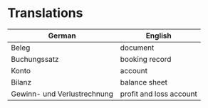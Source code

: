 # Translations

| German                      | English                 |
|-----------------------------|-------------------------|
| Beleg                       | document                |
| Buchungssatz                | booking record          |
| Konto                       | account                 |
| Bilanz                      | balance sheet           |
| Gewinn- und Verlustrechnung | profit and loss account |
